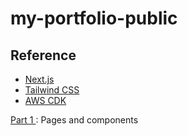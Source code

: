 # my-portfolio-public
## Reference

- [Next.js](https://nextjs.org/docs/getting-started)
- [Tailwind CSS](https://tailwindcss.com/docs)
- [AWS CDK](https://docs.aws.amazon.com/cdk/v2/guide/home.html)

[Part 1 ](https://github.com/PlengNakdee/my-portfolio-public/tree/part1): Pages and components
